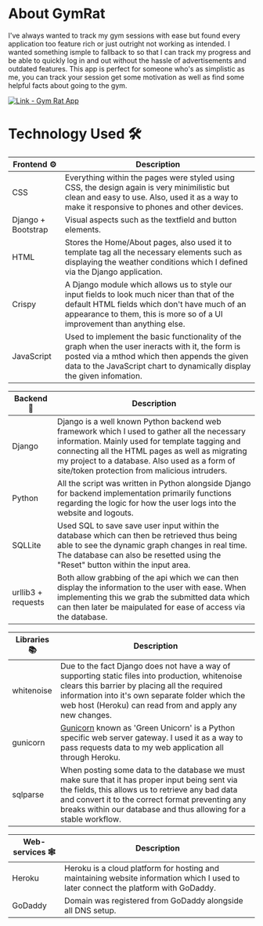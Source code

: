 # About GymRat
I've always wanted to track my gym sessions with ease but found every application too feature rich or just outright not working as intended. I wanted something ismple
to fallback to so that I can track my progress and be able to quickly log in and out without the hassle of advertisements and outdated features. This app is perfect for 
someone who's as simplistic as me, you can track your session get some motivation as well as find some helpful facts about going to the gym.

<a href="https://gymrat-app.herokuapp.com/"><img src="https://img.shields.io/badge/Link-Gym_Rat_App-2ea44f?style=for-the-badge" alt="Link - Gym Rat App"></a>
# Technology Used :hammer_and_wrench:

Frontend :gear:| Description|
-------|------------|
CSS    | Everything within the pages were styled using CSS, the design again is very minimilistic but clean and easy to use. Also, used it as a way to make it responsive to phones and other devices. 
Django + Bootstrap| Visual aspects such as the textfield and button elements.
HTML   | Stores the Home/About pages, also used it to template tag all the necessary elements such as displaying the weather conditions which I defined via the Django application.
Crispy | A Django module which allows us to style our input fields to look much nicer than that of the default HTML fields which don't have much of an appearance to them, this is more so of a UI improvement than anything else.
JavaScript | Used to implement the basic functionality of the graph when the user ineracts with it, the form is posted via a mthod which then appends the given data to the JavaScript chart to dynamically display the given infomation.

Backend :toolbox:| Description|
-------|------------|
Django | Django is a well known Python backend web framework which I used to gather all the necessary information. Mainly used for template tagging and connecting all the HTML pages as well as migrating my project to a database. Also used as a form of site/token protection from malicious intruders.
Python | All the script was written in Python alongside Django for backend implementation primarily functions regarding the logic for how the user logs into the website and logouts.
SQLLite | Used SQL to save save user input within the database which can then be retrieved thus being able to see the dynamic graph changes in real time. The database can also be resetted using the "Reset" button within the input area.
urllib3 + requests | Both allow grabbing of the api which we can then display the information to the user with ease. When implementing this we grab the submitted data which can then later be maipulated for ease of access via the database.

Libraries :books:| Description|
-------|------------|
whitenoise| Due to the fact Django does not have a way of supporting static files into production, whitenoise clears this barrier by placing all the required information into it's own separate folder which the web host (Heroku) can read from and apply any new changes.
gunicorn| [Gunicorn](https://github.com/benoitc/gunicorn) known as 'Green Unicorn' is a Python specific web server gateway. I used it as a way to pass requests data to my web application all through Heroku.
sqlparse | When posting some data to the database we must make sure that it has proper input being sent via the fields, this allows us to retrieve any bad data and convert it to the correct format preventing any breaks within our database and thus allowing for a stable workflow.

Web-services :spider_web:| Description|
-------|------------|
Heroku | Heroku is a cloud platform for hosting and maintaining website information which I used to later connect the platform with GoDaddy. 
GoDaddy| Domain was registered from GoDaddy alongside all DNS setup.
